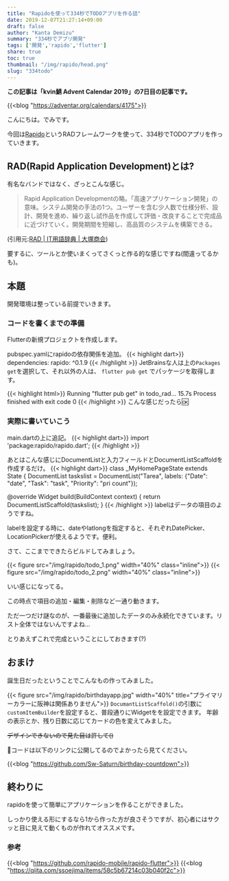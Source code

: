 ```yaml
---
title: "Rapidoを使って334秒でTODOアプリを作る話"
date: 2019-12-07T21:27:14+09:00
draft: false
author: "Kanta Demizu"
summary: "334秒でアプリ開発"
tags: ['開発','rapido','flutter']
share: true
toc: true
thumbnail: "/img/rapido/head.png"
slug: "334todo"
---
```


**この記事は「kvin鯖 Advent Calendar 2019」の7日目の記事です。**

{{<blog "https://adventar.org/calendars/4175">}}

こんにちは。でみです。

今回は[Rapido](https://pub.dev/packages/rapido)というRADフレームワークを使って、334秒でTODOアプリを作っていきます。

## RAD(Rapid Application Development)とは?
有名なバンドではなく、ざっとこんな感じ。
>Rapid Application Developmentの略。「高速アプリケーション開発」の意味。システム開発の手法の1つ。ユーザーを含む少人数で仕様分析、設計、開発を進め、繰り返し試作品を作成して評価・改良することで完成品に近づけていく。開発期間を短縮し、高品質のシステムを構築できる。

(引用元:[RAD | IT用語辞典 | 大塚商会](https://www.otsuka-shokai.co.jp/words/rad.html))

要するに、ツールとか使いまくってさくっと作る的な感じですね(間違ってるかも)。

## 本題
開発環境は整っている前提でいきます。

### コードを書くまでの準備
Flutterの新規プロジェクトを作成します。

pubspec.yamlにrapidoの依存関係を追加。
{{< highlight dart>}}
dependencies:
  rapido: ^0.1.9
{{< /highlight >}}
JetBrainsな人は上の`Packages get`を選択して、それ以外の人は、
`flutter pub get` でパッケージを取得します。

{{< highlight html>}}
Running "flutter pub get" in todo_rad...                           15.7s
Process finished with exit code 0
{{< /highlight >}}
こんな感じだったら:ok:

### 実際に書いていこう

main.dartの上に追記。
{{< highlight dart>}}
import 'package:rapido/rapido.dart';
{{< /highlight >}}

あとはこんな感じにDocumentListと入力フィールドとDocumentListScaffoldを作成するだけ。
{{< highlight dart>}}
class _MyHomePageState extends State<MyHomePage> {
  DocumentList taskslist = DocumentList("Tarea",
      labels: {"Date": "date", "Task": "task", "Priority": "pri count"});

  @override
  Widget build(BuildContext context) {
    return DocumentListScaffold(taskslist);
}
{{< /highlight >}}
labelはデータの項目のようですね。

labelを設定する時に、dateやlatlongを指定すると、それぞれDatePicker、LocationPickerが使えるようです。便利。

さて、ここまでできたらビルドしてみましょう。

{{< figure src="/img/rapido/todo_1.png" width="40%" class="inline">}}
{{< figure src="/img/rapido/todo_2.png" width="40%" class="inline">}}

いい感じになってる。

この時点で項目の追加・編集・削除など一通り動きます。

ただ一つだけ謎なのが、一番最後に追加したデータのみ永続化できています。リスト全体ではないんですよね...

とりあえずこれで完成ということにしておきます(?)

## おまけ
誕生日だったということでこんなもの作ってみました。

{{< figure src="/img/rapido/birthdayapp.jpg" width="40%" title="プライマリーカラーに阪神は関係ありません">}}
`DocumantListScaffold()`の引数に`customItemBuilder`を設定すると、普段通りにWidgetをを設定できます。
年齢の表示とか、残り日数に応じてカードの色を変えてみました。

~~デザインできないので見た目は許して()~~

:poop:コードは以下のリンクに公開してるのでよかったら見てください。

{{<blog "https://github.com/Sw-Saturn/birthday-countdown">}}

## 終わりに
rapidoを使って簡単にアプリケーションを作ることができました。

しっかり使える形にするなら1から作った方が良さそうですが、初心者にはサクッと目に見えて動くものが作れてオススメです。

### 参考
{{<blog "https://github.com/rapido-mobile/rapido-flutter">}}
{{<blog "https://qiita.com/ssoejima/items/58c5b67214c03b040f2c">}}
